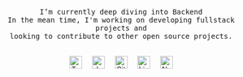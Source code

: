  <!-- 21 | sarib | like to build  -->

<!-- <h3 align="center"> <samp><br>syaz<br> </samp></h1>-->
   
###

<p align="center">
  <samp> 

   
   <br>
   I’m currently deep diving into Backend<br>
   In the mean time, I'm working on developing fullstack projects and<br> looking to contribute to other open source
   projects.
   <br>
   </samp><br>
<!-- <p align="center"><samp> ~
   <a href="https://x.com/SaribJawad">X</a>
   ~ </samp><br><br>
   
</p> -->
</p>


<!-- ### -->


 <div align="center">
  <img src="https://cdn.jsdelivr.net/gh/devicons/devicon@latest/icons/typescript/typescript-original.svg" alt="TypeScript" width="25" />
  <img width="12" />
  <img src="https://cdn.jsdelivr.net/gh/devicons/devicon@latest/icons/javascript/javascript-original.svg" alt="JavaScript" width="25" />
  <img width="12" />
  <img src="https://cdn.jsdelivr.net/gh/devicons/devicon/icons/git/git-original.svg" alt="Git" width="25" />
  <img width="12" />
  <img src="https://cdn.jsdelivr.net/gh/devicons/devicon@latest/icons/linux/linux-original.svg" alt="Linux" width="25" />
  <img width="12" />
  <img src="https://cdn.jsdelivr.net/gh/devicons/devicon@latest/icons/neovim/neovim-original.svg" alt="Neovim" width="25" />
</div>



